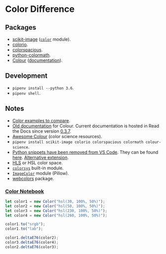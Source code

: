 # Color Difference

## Packages

- [scikit-image](https://scikit-image.org/) ([`color`](https://scikit-image.org/docs/stable/api/skimage.color.html) module).
- [colorio](https://github.com/nschloe/colorio).
- [colorspacious](https://github.com/njsmith/colorspacious).
- [python-colormath](https://github.com/gtaylor/python-colormath).
- [Colour](https://github.com/colour-science/colour) ([documentation](https://colour.readthedocs.io/en/latest/)).

## Development

- `pipenv install --python 3.6`.
- `pipenv shell`.

## Notes

- [Color examples to compare](https://colorjs.io/docs/color-difference.html).
- [Old documentation](https://www.colour-science.org/api/0.3.3/html/) for Colour. Current documentation is hosted in Read the Docs since version [0.3.7](https://github.com/colour-science/colour/releases/tag/v0.3.7).
- [Awesome Colour](https://github.com/colour-science/awesome-colour/) (color science resources).
- `pipenv install scikit-image colorio colorspacious colormath colour-science`.
- [Python snippets have been removed from VS Code](https://github.com/microsoft/vscode-python/issues/15279#issuecomment-771306907). They can be found [here](https://github.com/microsoft/vscode-python/blob/2020.12.424452561/snippets/python.json). [Alternative extension](https://marketplace.visualstudio.com/items?itemName=cstrap.python-snippets).
- [HLS](https://en.wikipedia.org/w/index.php?title=HLS_color_space&redirect=no) or HSL color space.
- [`colorsys`](https://docs.python.org/3.6/library/colorsys.html) built-in module.
- [`ImageColor`](https://pillow.readthedocs.io/en/stable/reference/ImageColor.html) module (Pillow).
- [webcolors](https://github.com/ubernostrum/webcolors) package.

### [Color Notebook](https://colorjs.io/notebook/)

```javascript
let color1 = new Color("hsl(30, 100%, 50%)");
let color2 = new Color("hsl(50, 100%, 50%)");
let color3 = new Color("hsl(230, 100%, 50%)");
let color4 = new Color("hsl(260, 100%, 50%)");

color1.to("srgb");
color1.to("lab");

color1.deltaE76(color2);
color3.deltaE76(color4);
color2.deltaE76(color3);
```
